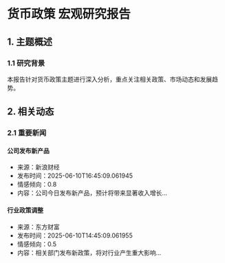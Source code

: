 # 货币政策 宏观研究报告

## 1. 主题概述

### 1.1 研究背景
本报告针对货币政策主题进行深入分析，重点关注相关政策、市场动态和发展趋势。

## 2. 相关动态

### 2.1 重要新闻

#### 公司发布新产品
- 来源：新浪财经
- 发布时间：2025-06-10T16:45:09.061945
- 情感倾向：0.8
- 内容：公司今日发布新产品，预计将带来显著收入增长...

#### 行业政策调整
- 来源：东方财富
- 发布时间：2025-06-10T14:45:09.061955
- 情感倾向：0.5
- 内容：相关部门发布新政策，将对行业产生重大影响...
